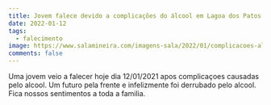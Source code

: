 ```yaml
---
title: Jovem falece devido a complicações do álcool em Lagoa dos Patos MG
date: 2022-01-12
tags:
  - falecimento
image: https://www.salamineira.com/imagens-sala/2022/01/complicacoes-alcool-lagoa-dos-patos-mg.jpg
comments: false
---
```

Uma jovem veio a falecer hoje dia 12/01/2021 apos complicaçoes causadas pelo alcool. Um futuro pela frente e infelizmente foi derrubado pelo alcool. Fica nossos sentimentos a toda a familia.